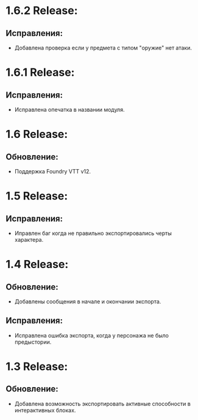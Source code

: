 # 1.6.2 Release:
## Исправления:
- Добавлена проверка если у предмета с типом "оружие" нет атаки.


# 1.6.1 Release:
## Исправления:
- Исправлена опечатка в названии модуля.

# 1.6 Release:
## Обновление:
- Поддержка Foundry VTT v12.

# 1.5 Release:
## Исправления:
- Иправлен баг когда не правильно экспортировались черты характера.

# 1.4 Release:
## Обновление:
- Добавлены сообщения в начале и окончании экспорта.
## Исправления:
- Исправлена ошибка экспорта, когда у персонажа не было предыстории.

# 1.3 Release:
## Обновление:
- Добавлена возможность экспортировать активные способности в интерактивных блоках.
